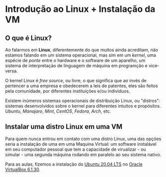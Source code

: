 # Introdução ao Linux + Instalação da VM

## O que é Linux?

Ao falarmos em **Linux**, diferentemente do que muitos ainda acreditam, não estamos falando em um sistema operacional, mas sim em um *kernel*, uma espécie de *ponte* entre o hardware e o software de um aparelho, um sistema de interpretação de linguagem de máquina em programção e vice-versa. 

O kernel Linux é *free source*, ou livre, o que significa que ao invés de pertencer a uma empresa e obedecerem a leis de patentes, eles são feitos pela comunidade, por diferentes instituições e/ou indivíduos. 

Existem inúmeros sistemas operacionais de distribuição Linux, ou "distros": sistemas desenvolvidos sobre o kernel para diferentes intuitos e propósitos. *Ubuntu*, *Manajaro*, *Mint*, *CentOS*, *Fedora*, *Arch*, etc. 

## Instalar uma distro Linux em uma VM

Para quem nunca entrou em contato com uma distro Linux, uma das opções seria a instalação de uma em uma Maquina Virtual: um software instalável em seu computador pessoal que tem a capacidade de virualizar - ou simular - uma segunda máquina rodando em paralelo ao seu sistema nativo. 

Para as aulas, fizemos a instalação do [Ubuntu 20.04 LTS](https://ubuntu.com/download/desktop) no [Oracle VirtualBox 6.1.30](https://www.virtualbox.org/wiki/Downloads).

